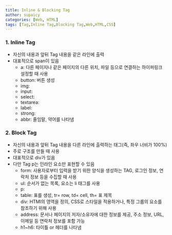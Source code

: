 ```yaml
---
title: Inline & Blocking Tag
author: supaicy
categories: [Web, HTML]
tags: [Tag,Inline Tag,Blocking Tag,Web,HTML,CSS]
---
```


### 1. Inline Tag

- 자신의 내용과 앞뒤 Tag 내용을 같은 라인에 출력
- 대표적으로 span이 있음
  - a: 다른 페이지나 같은 페이지의 다른 위치, 파일 등으로 연결하는 하이퍼링크 설정할 때 사용
  - button: 버튼 생성
  - img:
  - input:
  - select:
  - textarea:
  - label:
  - strong:
  - abbr: 줄임말, 약어를 나타냄

### 2. Block Tag

- 자신의 내용과 앞뒤 Tag 내용을 다른 라인에 출력하는 태그(즉, 좌우 너비가 100%)
- 주로 구조를 만들 때 사용
- 대표적으로 div가 있음
- 다만 Tag p는 인라인 요소만 표현할 수 있음
  - form: 사용자로부터 입력을 받기 위한 양식을 생성하는 TAG, 로그인 정보, 연락처 정보 등을 수집할 때 사용
  - ul: 순서가 없는 목록, 요소는 li 태그를 사용
  - p:
  - table: 표를 생성, tr= row, td= cell, th= 표 제목
  - div: HTMl의 영역을 정의, CSS로 스타일을 적용하거나, 특정 그룹의 요소를 참조하기 위해 사용
  - address: 문서나 페이지의 저자/소유자에 대한 정보를 제공, 주소 정보, URL, 이메일 등 연락처 정보를 포함 가능
  - h1~h6: 타이틀 or 헤더를 나타냄
